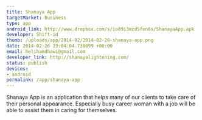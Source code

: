 ```yaml
--- 
title: Shanaya App
targetMarket: Business
type: app
android_link: http://www.dropbox.com/s/io89i3mzd5fon6s/ShanayaApp.apk
developer: Shift-id
thumb: /uploads/app/2014-02/2014-02-26-shanaya-app.png
date: 2014-02-26 19:04:04.730899 +00:00
email: helihamdhawi@gmail.com
developer_link: http://shanayalightening.com/
status: publish
devices: 
- android
permalink: /app/shanaya-app
---
```


Shanaya App is an application that helps many of our clients to take care of their personal appearance. Especially busy career woman with a job will be able to assist them in caring for themselves. 
